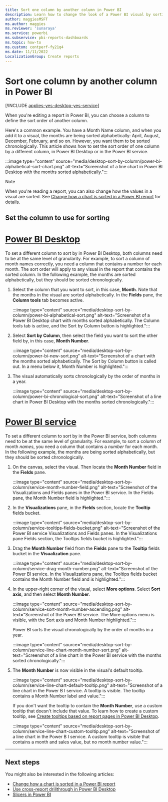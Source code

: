 ```yaml
---
title: Sort one column by another column in Power BI
description: Learn how to change the look of a Power BI visual by sorting it by data fields. Use one column to define the sort order of another column.
author: maggiesMSFT
ms.author: maggies
ms.reviewer: 'sunaraya'
ms.service: powerbi
ms.subservice: pbi-reports-dashboards
ms.topic: how-to
ms.custom: contperf-fy21q4
ms.date: 11/11/2022
LocalizationGroup: Create reports
---
```

# Sort one column by another column in Power BI

[!INCLUDE [applies-yes-desktop-yes-service](../includes/applies-yes-desktop-yes-service.md)]

When you're editing a report in Power BI, you can choose a column to define the sort order of another column.

Here's a common example. You have a Month Name column, and when you add it to a visual, the months are being sorted alphabetically: April, August, December, February, and so on. However, you want them to be sorted chronologically. This article shows how to set the sort order of one column by a different column, in Power BI Desktop or in the Power BI service.

:::image type="content" source="media/desktop-sort-by-column/power-bi-alphabetical-sort-chart.png" alt-text="Screenshot of a line chart in Power BI Desktop with the months sorted alphabetically.":::

> [!NOTE]
> When you're reading a report, you can also change how the values in a visual are sorted. See [Change how a chart is sorted in a Power BI report](../consumer/end-user-change-sort.md) for details.

## Set the column to use for sorting

# [Power BI Desktop](#tab/powerbi-desktop)

To set a different column to sort by in Power BI Desktop, both columns need to be at the same level of granularity. For example, to sort a column of month names correctly, you need a column that contains a number for each month. The sort order will apply to any visual in the report that contains the sorted column. In the following example, the months are sorted alphabetically, but they should be sorted chronologically.

1. Select the column that you want to sort, in this case, **Month**. Note that the months in the visual are sorted alphabetically. In the **Fields** pane, the **Column tools** tab becomes active.

   :::image type="content" source="media/desktop-sort-by-column/power-bi-alphabetical-sort.png" alt-text="Screenshot of a Power BI Desktop chart with months sorted alphabetically. The Column tools tab is active, and the Sort by Column button is highlighted.":::

1. Select **Sort by Column**, then select the field you want to sort the other field by, in this case, **Month Number**.

   :::image type="content" source="media/desktop-sort-by-column/power-bi-new-sort.png" alt-text="Screenshot of a chart with the months sorted alphabetically. The Sort by Column button is called out. In a menu below it, Month Number is highlighted.":::

1. The visual automatically sorts chronologically by the order of months in a year.

   :::image type="content" source="media/desktop-sort-by-column/power-bi-chronological-sort.png" alt-text="Screenshot of a line chart in Power BI Desktop with the months sorted chronologically.":::

# [Power BI service](#tab/powerbi-service)

To set a different column to sort by in the Power BI service, both columns need to be at the same level of granularity. For example, to sort a column of month *names*, you need a column that contains a *number* for each month. In the following example, the months are being sorted alphabetically, but they should be sorted chronologically.

1. On the canvas, select the visual. Then locate the **Month Number** field in the **Fields** pane.

   :::image type="content" source="media/desktop-sort-by-column/service-month-number-field.png" alt-text="Screenshot of the Visualizations and Fields panes in the Power BI service. In the Fields pane, the Month Number field is highlighted.":::

2. In the **Visualizations** pane, in the **Fields** section, locate the **Tooltip** fields bucket.

   :::image type="content" source="media/desktop-sort-by-column/service-tooltips-fields-bucket.png" alt-text="Screenshot of the Power BI service Visualizations and Fields panes. In the Visualizations pane Fields section, the Tooltips fields bucket is highlighted.":::

3. Drag the **Month Number** field from the **Fields** pane to the **Tooltip** fields bucket in the **Visualization** pane.

   :::image type="content" source="media/desktop-sort-by-column/service-drag-month-number.png" alt-text="Screenshot of the Power BI service. In the Visualizations pane, the Tooltips fields bucket contains the Month Number field and is highlighted.":::

4. In the upper-right corner of the visual, select **More options**. Select **Sort axis**, and then select **Month Number**.

   :::image type="content" source="media/desktop-sort-by-column/service-sort-month-number-ascending.png" alt-text="Screenshot of the Power BI service. The More options menu is visible, with the Sort axis and Month Number highlighted.":::

   Power BI sorts the visual chronologically by the order of months in a year.

   :::image type="content" source="media/desktop-sort-by-column/service-line-chart-month-number-sort.png" alt-text="Screenshot of a line chart in the Power BI service with the months sorted chronologically.":::

1. The **Month Number** is now visible in the visual's default tooltip.

   :::image type="content" source="media/desktop-sort-by-column/service-line-chart-default-tooltip.png" alt-text="Screenshot of a line chart in the Power B I service. A tooltip is visible. The tooltip contains a Month Number label and value.":::

   If you don't want the tooltip to contain the **Month Number**, use a custom tooltip that doesn't include that value. To learn how to create a custom tooltip, see [Create tooltips based on report pages in Power BI Desktop](desktop-tooltips.md).

   :::image type="content" source="media/desktop-sort-by-column/service-line-chart-custom-tooltip.png" alt-text="Screenshot of a line chart in the Power B I service. A custom tooltip is visible that contains a month and sales value, but no month number value.":::

---

<!---
This functionality is no longer active.

## Getting back to default column for sorting
You can sort by any column you'd like, but there may be times when you want the visual to return to its default sorting column. For a visual that has a sort column selected, open the **More options** menu and select that column again. The visualization returns to its default sort column.

For example, here's the previous chart:

![Initial visualization](media/desktop-sort-by-column/sortbycolumn_6.png)

Go to the menu and select **SalesQuantity** again, the visual defaults to being ordered alphabetically by **Manufacturer**, as shown in the following image.

![Default sort order](media/desktop-sort-by-column/sortbycolumn_7.png)

With so many options for sorting your visuals, creating just the chart or image you want is easy.
--->

## Next steps

You might also be interested in the following articles:

* [Change how a chart is sorted in a Power BI report](../consumer/end-user-change-sort.md)
* [Use cross-report drillthrough in Power BI Desktop](desktop-cross-report-drill-through.md)
* [Slicers in Power BI](../visuals/power-bi-visualization-slicers.md)
